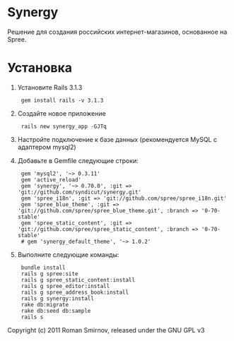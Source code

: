 Synergy
=======

Решение для создания российских интернет-магазинов, основанное на Spree.


Установка
=========

1. Установите Rails 3.1.3
    
        gem install rails -v 3.1.3
    
1. Создайте новое приложение
    
        rails new synergy_app -GJTq
    
1. Настройте подключение к базе данных (рекомендуется MySQL с адаптером mysql2)
1. Добавьте в Gemfile следующие строки:
    
        gem 'mysql2', '~> 0.3.11'
        gem 'active_reload'
        gem 'synergy', '~> 0.70.0', :git => 'git://github.com/syndicut/synergy.git'
        gem 'spree_i18n', :git => 'git://github.com/spree/spree_i18n.git'
        gem 'spree_blue_theme', :git => 'git://github.com/spree/spree_blue_theme.git', :branch => '0-70-stable'
        gem 'spree_static_content', :git => 'git://github.com/spree/spree_static_content', :branch => '0-70-stable'
        # gem 'synergy_default_theme', '~> 1.0.2'
    
1. Выполните следующие команды:
    
        bundle install
        rails g spree:site
        rails g spree_static_content:install
        rails g spree_editor:install
        rails g spree_address_book:install
        rails g synergy:install
        rake db:migrate
        rake db:seed db:sample
        rails s
    

Copyright (c) 2011 Roman Smirnov, released under the GNU GPL v3
